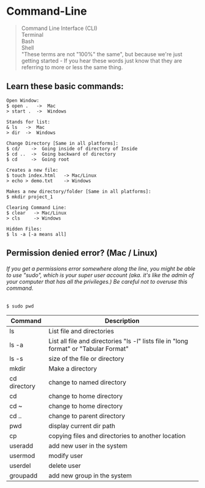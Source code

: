 # Command-Line

> Command Line Interface (CLI)\
> Terminal\
> Bash\
> Shell\
> "These terms are not "100%" the same", but because we're just getting started - If you hear these words just know that they are referring to more or less the same thing.

## Learn these basic commands:
```
Open Window: 
$ open .   ->  Mac 
> start .  ->  Windows

Stands for list:
& ls   ->  Mac
> dir  ->  Windows

Change Directory [Same in all platforms]:
$ cd/    ->  Going inside of directory of Inside 
$ cd ..  ->  Going backward of directory 
$ cd     ->  Going root 

Creates a new file:
$ touch index.html   -> Mac/Linux
> echo > demo.txt    -> Windows

Makes a new directory/folder [Same in all platforms]:
$ mkdir project_1

Clearing Command Line:
$ clear   -> Mac/Linux
> cls     -> Windows

Hidden Files:
$ ls -a [-a means all]

```

## Permission denied error? (Mac / Linux)
###### If you get a permissions error somewhere along the line, you might be able to use "sudo", which is your super user account (aka. it's like the admin of your computer that has all the privileges.) Be careful not to overuse this command.
```
$ sudo pwd
```

| Command | Description |
| --- | --- |
| ls | List file and directories |
| ls -a | List all file and directories "ls -l" lists file in "long format" or "Tabular Format" |
| ls -s | size of the file or directory |
| mkdir | Make a directory |
| cd directory | change to named directory |
| cd | change to home directory |
| cd ~ | change to home directory |
| cd .. | change to parent directory |
| pwd | display current dir path |
| cp | copying files and directories to another location
| useradd | add new user in the system | 
| usermod | modify user |
| userdel | delete user |
| groupadd | add new group in the system |
